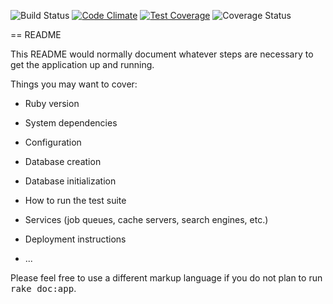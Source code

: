 ![Build Status](https://codeship.com/projects/5c41c090-c932-0134-4c4c-422f29a80ca3/status?branch=master)
[![Code Climate](https://codeclimate.com/github/douroudous/YouTab/badges/gpa.svg)](https://codeclimate.com/github/douroudous/YouTab)
[![Test Coverage](https://codeclimate.com/github/douroudous/YouTab/badges/coverage.svg)](https://codeclimate.com/github/douroudous/YouTab/coverage)
![Coverage Status](https://coveralls.io/repos/douroudous/youtab/badge.png)

== README

This README would normally document whatever steps are necessary to get the
application up and running.

Things you may want to cover:

* Ruby version

* System dependencies

* Configuration

* Database creation

* Database initialization

* How to run the test suite

* Services (job queues, cache servers, search engines, etc.)

* Deployment instructions

* ...


Please feel free to use a different markup language if you do not plan to run
<tt>rake doc:app</tt>.
